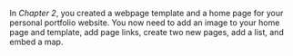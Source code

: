 <!--practice-->
In *Chapter 2*, you created a webpage template and a home page for your personal portfolio website. You now need to add an image to your home page and template, add page links, create two new pages, add a list, and embed a map.
<!--
{
    "CopyExercise": {
        "name": "Chapter 2 YT01",
        "copyTarget": "/chapter2/yt01/student/*",
        "pasteTarget": "./"
    }
}
-->